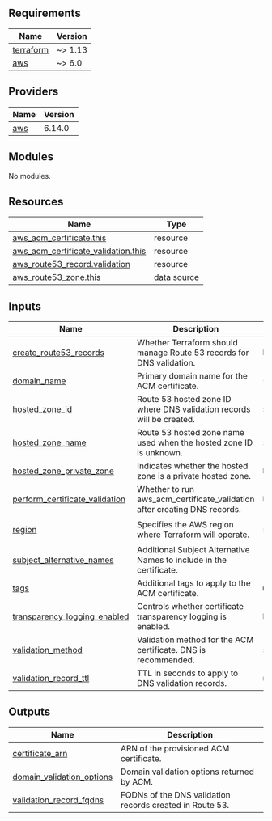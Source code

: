 <!-- BEGIN_TF_DOCS -->
## Requirements

| Name | Version |
|------|---------|
| <a name="requirement_terraform"></a> [terraform](#requirement\_terraform) | ~> 1.13 |
| <a name="requirement_aws"></a> [aws](#requirement\_aws) | ~> 6.0 |

## Providers

| Name | Version |
|------|---------|
| <a name="provider_aws"></a> [aws](#provider\_aws) | 6.14.0 |

## Modules

No modules.

## Resources

| Name | Type |
|------|------|
| [aws_acm_certificate.this](https://registry.terraform.io/providers/hashicorp/aws/latest/docs/resources/acm_certificate) | resource |
| [aws_acm_certificate_validation.this](https://registry.terraform.io/providers/hashicorp/aws/latest/docs/resources/acm_certificate_validation) | resource |
| [aws_route53_record.validation](https://registry.terraform.io/providers/hashicorp/aws/latest/docs/resources/route53_record) | resource |
| [aws_route53_zone.this](https://registry.terraform.io/providers/hashicorp/aws/latest/docs/data-sources/route53_zone) | data source |

## Inputs

| Name | Description | Type | Default | Required |
|------|-------------|------|---------|:--------:|
| <a name="input_create_route53_records"></a> [create\_route53\_records](#input\_create\_route53\_records) | Whether Terraform should manage Route 53 records for DNS validation. | `bool` | `true` | no |
| <a name="input_domain_name"></a> [domain\_name](#input\_domain\_name) | Primary domain name for the ACM certificate. | `string` | n/a | yes |
| <a name="input_hosted_zone_id"></a> [hosted\_zone\_id](#input\_hosted\_zone\_id) | Route 53 hosted zone ID where DNS validation records will be created. | `string` | `null` | no |
| <a name="input_hosted_zone_name"></a> [hosted\_zone\_name](#input\_hosted\_zone\_name) | Route 53 hosted zone name used when the hosted zone ID is unknown. | `string` | `null` | no |
| <a name="input_hosted_zone_private_zone"></a> [hosted\_zone\_private\_zone](#input\_hosted\_zone\_private\_zone) | Indicates whether the hosted zone is a private hosted zone. | `bool` | `false` | no |
| <a name="input_perform_certificate_validation"></a> [perform\_certificate\_validation](#input\_perform\_certificate\_validation) | Whether to run aws\_acm\_certificate\_validation after creating DNS records. | `bool` | `true` | no |
| <a name="input_region"></a> [region](#input\_region) | Specifies the AWS region where Terraform will operate. | `string` | `"ap-northeast-2"` | no |
| <a name="input_subject_alternative_names"></a> [subject\_alternative\_names](#input\_subject\_alternative\_names) | Additional Subject Alternative Names to include in the certificate. | `list(string)` | `[]` | no |
| <a name="input_tags"></a> [tags](#input\_tags) | Additional tags to apply to the ACM certificate. | `map(string)` | `{}` | no |
| <a name="input_transparency_logging_enabled"></a> [transparency\_logging\_enabled](#input\_transparency\_logging\_enabled) | Controls whether certificate transparency logging is enabled. | `bool` | `true` | no |
| <a name="input_validation_method"></a> [validation\_method](#input\_validation\_method) | Validation method for the ACM certificate. DNS is recommended. | `string` | `"DNS"` | no |
| <a name="input_validation_record_ttl"></a> [validation\_record\_ttl](#input\_validation\_record\_ttl) | TTL in seconds to apply to DNS validation records. | `number` | `60` | no |

## Outputs

| Name | Description |
|------|-------------|
| <a name="output_certificate_arn"></a> [certificate\_arn](#output\_certificate\_arn) | ARN of the provisioned ACM certificate. |
| <a name="output_domain_validation_options"></a> [domain\_validation\_options](#output\_domain\_validation\_options) | Domain validation options returned by ACM. |
| <a name="output_validation_record_fqdns"></a> [validation\_record\_fqdns](#output\_validation\_record\_fqdns) | FQDNs of the DNS validation records created in Route 53. |
<!-- END_TF_DOCS -->
